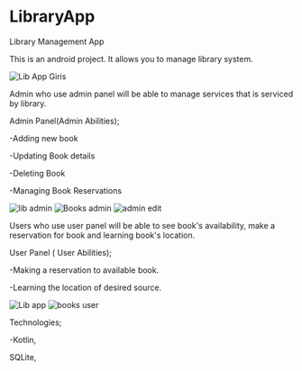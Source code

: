 # LibraryApp
Library Management App


This is an android project.
It allows you to manage library system.

![Lib App Giris](https://user-images.githubusercontent.com/50423388/106338277-70b4fc80-62a4-11eb-8516-e79b6d9fb7a4.png)

Admin who use admin panel will be able to manage services that is serviced by library.

Admin Panel(Admin Abilities);

-Adding new book

-Updating Book details

-Deleting Book

-Managing Book Reservations

![lib admin](https://user-images.githubusercontent.com/50423388/106338311-85919000-62a4-11eb-96e4-7ed8e54770ec.png)
![Books admin](https://user-images.githubusercontent.com/50423388/106338775-b7efbd00-62a5-11eb-8692-4ead33cb9f36.png)
![admin edit](https://user-images.githubusercontent.com/50423388/106338863-f2595a00-62a5-11eb-962a-e21b8558d70c.png)

Users who use user panel will be able to see book's availability, make a reservation for book and learning book's location.

User Panel ( User Abilities);

-Making a reservation to available book.

-Learning the location of desired source.

![Lib app](https://user-images.githubusercontent.com/50423388/106338337-95a96f80-62a4-11eb-8d51-4b67f7971718.png)
![books user](https://user-images.githubusercontent.com/50423388/106338901-0ac97480-62a6-11eb-86ed-3dddac35078c.png)

Technologies;

-Kotlin,

SQLite,

